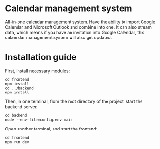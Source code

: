 # Calendar management system

All-in-one calendar management system. Have the ability to import Google Calendar and Microsoft Outlook and combine into one. It can also stream data, which means if you have an invitation into Google Calendar, this calaendar management system will also get updated.

# Installation guide

First, install necessary modules:

```
cd frontend
npm install
cd ../backend
npm install
```

Then, in one terminal, from the root directory of the project, start the backend server:

```
cd backend
node --env-file=config.env main
```

Open another terminal, and start the frontend:

```
cd frontend
npm run dev
```